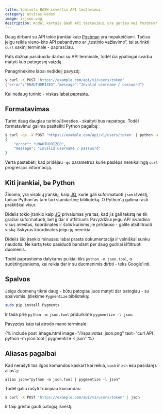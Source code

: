 ```yaml
---
title: Spalvota BASH išvestis API testavimui
category: atviras-kodas
image: i/json.png
description: Kodėl kartais Bash API testavimui yra geriau nei Postman? Kaip galima turėti prodyktyvesnį API testavimą terminale ir kuo jis pranašesnis.
---
```


Daug dirbant su API tokie įrankiai kaip [Postman](https://chrome.google.com/webstore/detail/postman/fhbjgbiflinjbdggehcddcbncdddomop) yra nepakeičiami. Tačiau jeigu reikia vieno-kito API pabandymo ar „testinio važiavimo“, tai surinkti `curl` sakinį terminale - paprasčiau.

Pats dažnai pasiduodu darbui su API terminale, todėl čia ypatingai svarbu matyti kuo patogesnį vaizdą.

Panagrinėkime labai nedidelį pavyzdį:

```bash
$ curl -X POST 'https://example.com/api/v1/users/token'
{"error":"UNAUTHORIZED","message":"Invalid username / password"}
```

Kai nedaug turinio - viskas labai paprasta.

## Formatavimas

Turint daug daugiau turinio/išvesties - skaityti bus nepatogu. Todėl formatavimui galima pasitelkti Python pagalbą:

```bash
$ curl -qs -X POST 'https://example.com/api/v1/users/token' | python -m json.tool
{
    "error": "UNAUTHORIZED",
    "message": "Invalid username / password"
}
```

Verta pastebėti, kad pridėjau `-qs` parametrus kurie paslėps nereikalingą `curl` progresijos informaciją.

## Kiti įrankiai, be Python

Žinoma, yra visokių įrankių, kaip [JQ](https://stedolan.github.io/jq/), kurie gali suformatuoti `json` išvestį, tačiau Python'as tam turi standartinę biblioteką. O Python'ą galima rasti praktiškai visur.

Didelis tokio įrankio kaip [JQ](https://stedolan.github.io/jq/) privalumas yra tas, kad jis gali tekstą ne tik gražiai suformatuoti, bet jį dar ir atfiltruoti. Pavyzdžiui jeigu API išvardina visus miestus, koordinates ir šalis kurioms jie priklauso - galite atsifiltruoti viską išskyrus koordinates jeigu jų nereikia.

Didelis šio įrankio minusas: labai prasta dokumentacija ir velniškai sunku naudotis. Ne kartą teko pasiduoti bandant per daug gudriai išfiltruoti duomenis.

Todėl paprastiems dalykams puikiai tiks `python -m json.tool`, o sudėtingesniems, kai reikia dar ir su duomenimis dirbti - teks Google'inti.

## Spalvos

Jeigu duomenų tikrai daug - būtų patogiau juos matyti dar patogiau - su spalvomis. Įdiekime `Pygmentize` biblioteką:

```bash
sudo pip install Pygments
```

Ir tada prie `python -m json.tool` pridurkime `pygmentize -l json`.

Pavyzdys kaip tai atrodo mano terminale:

{% include post_image.html image="/i/spalvotas_json.png" text="curl API | python -m json.tool | pygmentize -l json" %}

## Aliasas pagalbai

Kad nerašyti tos ilgos komandos kaskart kai reikia, `bash` ir `zsh` esu pasidaręs alias'ą:

```
alias json="python -m json.tool | pygmentize -l json"
```

Todėl galiu rašyti trumpiau komandas:

```bash
$ curl -X POST 'https://example.com/api/v1/users/token' | json
```

Ir taip greitai gauti patogią išvestį.
